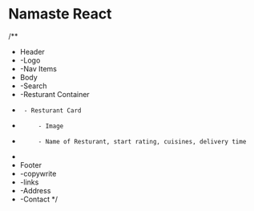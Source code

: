 # Namaste React 

/**
 * Header
 *  -Logo
 *  -Nav Items
 * Body
 *  -Search
 *  -Resturant Container
 *      - Resturant Card
 *          - Image
 *          - Name of Resturant, start rating, cuisines, delivery time
 *
 * Footer
 *  -copywrite
 *  -links
 *  -Address
 *  -Contact
 */